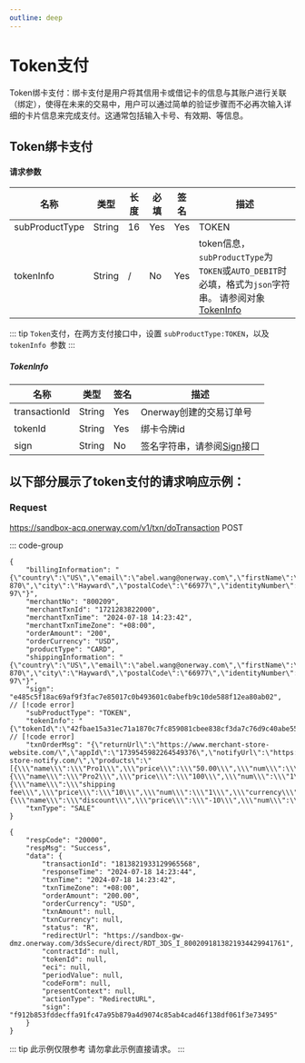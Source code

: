 ```yaml
---
outline: deep
---
```

<script setup>

  import {reactive, ref, watch, onMounted, unref } from 'vue'; 
import {requestGen, secret} from "./util/utils";
import CMExample from './components/CMExample.vue';
import CMNote from './components/CMNote.vue';
import CustomPopover from './components/element-ui/CustomPopover.vue'; 
import CustomTable from "./components/element-ui/CustomTable.vue";
import {TopRight, View} from "@element-plus/icons-vue";
import { ClickOutside as vClickOutside } from 'element-plus';
import {TxnCardInfoDirect, TokenProviderEnum} from './util/constants';

</script>

# Token支付
Token绑卡支付：绑卡支付是用户将其信用卡或借记卡的信息与其账户进行关联（绑定），使得在未来的交易中，用户可以通过简单的验证步骤而不必再次输入详细的卡片信息来完成支付。这通常包括输入卡号、有效期、等信息。

## Token绑卡支付

#### 请求参数

| 名称             | 类型     | 长度 | 必填  | 签名  | 描述                           |
|----------------|--------|----|-----|-----|------------------------------|
| subProductType | String | 16 | Yes | Yes | TOKEN |
| tokenInfo      | String | /  | No  | Yes | token信息，`subProductType`为`TOKEN`或`AUTO_DEBIT`时必填，格式为`json`字符串。 请参阅对象  [TokenInfo](./api-direct-token#tokeninfo)   |



<div class="alertbox4">

::: tip   `Token`支付，在两方支付接口中，设置 `subProductType:TOKEN`，以及`tokenInfo `参数
:::

</div>

##### TokenInfo

<div class="custom-table bordered-table">

| 名称            | 类型     | 签名  | 描述              |
|---------------|--------|-----|-----------------|
| transactionId | String | Yes | Onerway创建的交易订单号 |
| tokenId       | String | Yes | 绑卡令牌id          |
| sign          | String | No  | 签名字符串，请参阅[Sign](./sign)接口             |

</div>

## 以下部分展示了token支付的请求响应示例：

### Request

https://sandbox-acq.onerway.com/v1/txn/doTransaction <Badge type="tip">POST</Badge>

::: code-group

```json[请求参数]
{
    "billingInformation": "{\"country\":\"US\",\"email\":\"abel.wang@onerway.com\",\"firstName\":\"CL\",\"lastName\":\"BRW2\",\"phone\":\"17700492982\",\"address\":\"Apt. 870\",\"city\":\"Hayward\",\"postalCode\":\"66977\",\"identityNumber\":\"717.628.937-97\"}",
    "merchantNo": "800209",
    "merchantTxnId": "1721283822000",
    "merchantTxnTime": "2024-07-18 14:23:42",
    "merchantTxnTimeZone": "+08:00",
    "orderAmount": "200",
    "orderCurrency": "USD",
    "productType": "CARD",
    "shippingInformation": "{\"country\":\"US\",\"email\":\"abel.wang@onerway.com\",\"firstName\":\"CL\",\"lastName\":\"BRW2\",\"phone\":\"17700492982\",\"address\":\"Apt. 870\",\"city\":\"Hayward\",\"postalCode\":\"66977\",\"identityNumber\":\"717.628.937-97\"}",
    "sign": "e485c5f18ac69af9f3fac7e85017c0b493601c0abefb9c10de588f12ea80ab02",  // [!code error]
    "subProductType": "TOKEN",
    "tokenInfo": "{\"tokenId\":\"42fbae15a31ec71a1870c7fc859081cbee838cf3da7c76d9c40abe55c20fc0fc\"}",  // [!code error]
    "txnOrderMsg": "{\"returnUrl\":\"https://www.merchant-store-website.com/\",\"appId\":\"1739545982264549376\",\"notifyUrl\":\"https://www.merchant-store-notify.com/\",\"products\":\"[{\\\"name\\\":\\\"Pro1\\\",\\\"price\\\":\\\"50.00\\\",\\\"num\\\":\\\"2\\\",\\\"currency\\\":\\\"USD\\\"},{\\\"name\\\":\\\"Pro2\\\",\\\"price\\\":\\\"100\\\",\\\"num\\\":\\\"1\\\",\\\"currency\\\":\\\"USD\\\"},{\\\"name\\\":\\\"shipping fee\\\",\\\"price\\\":\\\"10\\\",\\\"num\\\":\\\"1\\\",\\\"currency\\\":\\\"USD\\\",\\\"type\\\":\\\"shipping_fee\\\"},{\\\"name\\\":\\\"discount\\\",\\\"price\\\":\\\"-10\\\",\\\"num\\\":\\\"1\\\",\\\"currency\\\":\\\"USD\\\",\\\"type\\\":\\\"discount\\\"}]\",\"transactionIp\":\"127.0.0.1\"}",
    "txnType": "SALE"
}

```

```json[响应参数]
{
    "respCode": "20000",
    "respMsg": "Success",
    "data": {
        "transactionId": "1813821933129965568",
        "responseTime": "2024-07-18 14:23:44",
        "txnTime": "2024-07-18 14:23:42",
        "txnTimeZone": "+08:00",
        "orderAmount": "200.00",
        "orderCurrency": "USD",
        "txnAmount": null,
        "txnCurrency": null,
        "status": "R",
        "redirectUrl": "https://sandbox-gw-dmz.onerway.com/3dsSecure/direct/RDT_3DS_I_8002091813821934429941761",
        "contractId": null,
        "tokenId": null,
        "eci": null,
        "periodValue": null,
        "codeForm": null,
        "presentContext": null,
        "actionType": "RedirectURL",
        "sign": "f912b853fddecffa91fc47a95b879a4d9074c85ab4cad46f138df061f3e73495"
    }
}

```

<div class="alertbox4">

::: tip 此示例仅限参考 请勿拿此示例直接请求。
:::

</div>

